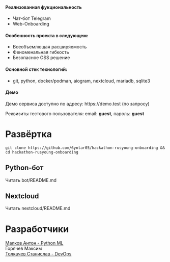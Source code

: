 <h4> Реализованная фукциональность </h4>
<ul>
    <li> Чат-бот Telegram </li>
    <li> Web-Onboarding </li>
</ul>

<h4> Особенность проекта в следующем: </h4>
<ul>
    <li> Всеобъемлющая расширяемость </li>
    <li> Феноменальная гибкость </li>
    <li> Безопасное OSS решение </li>
</ul>

<h4> Основной стек технологий: </h4>
<ul>
	<li> git, python, docker/podman, aiogram, nextcloud, mariadb, sqlite3 </li>
 </ul>
 
<h4> Демо </h4>
<p> Демо сервиса доступно по адресу: https://demo.test (по запросу)</p>
<p> Реквизиты тестового пользователя: email: <b>guest</b>, пароль: <b>guest</b> </p>

# Развёртка
`git clone https://github.com/6yntar05/hackathon-rusyoung-onboarding && cd hackathon-rusyoung-onboarding`
  
## Python-бот
Читать bot/README.md

## Nextcloud
Читать nextcloud/README.md

# Разработчики
[Малков Антон - Python ML](https://t.me/Malkov_Anton_V) <br>
Горячев Максим <br>
[Толкачев Станислав - DevOps](https://github.com/6yntar05) <br>
